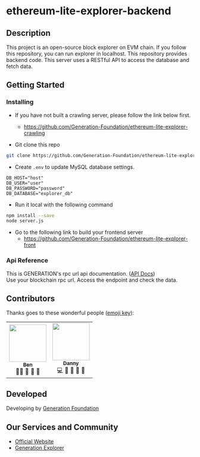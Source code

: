 # ethereum-lite-explorer-backend

## Description
This project is an open-source block explorer on EVM chain. If you follow this repository, you can run explorer in localhost. This repository provides backend code. This server uses a RESTful API to access the database and fetch data.

## Getting Started

### Installing
- If you have not built a crawling server, please follow the link below first.
  - <https://github.com/Generation-Foundation/ethereum-lite-explorer-crawling>

- Git clone this repo
```bash
git clone https://github.com/Generation-Foundation/ethereum-lite-explorer-back.git
```
- Create ``.env`` to update MySQL database settings.
```env
DB_HOST="host"
DB_USER="user"
DB_PASSWORD="password"
DB_DATABASE="explorer_db"
```
- Run it local with the following command
```bash
npm install --save
node server.js
```
- Go to the following link to build your frontend server
  - <https://github.com/Generation-Foundation/ethereum-lite-explorer-front>

### Api Reference
This is GENERATION's rpc url api documentation. ([API Docs](https://documenter.getpostman.com/view/22780180/2s8YszMpBe#intro))
</br>Use your blockchain rpc url. Access the endpoint and check the data.

## Contributors
Thanks goes to these wonderful people ([emoji key](https://allcontributors.org/docs/en/emoji-key)):

<table>
  <tr>
    <td align="center"><a href="https://github.com/Booyoun-Kim"><img src="https://avatars.githubusercontent.com/u/34641838?v=4" width="100px;" alt=""/><br /><sub><b>Ben</b></sub></a><br /><a>🧑‍🏫</a> <a>🤔</a> <a>📆</a> <a>💬</a></td>
    <td align="center"><a href="https://github.com/Jaewoneeee"><img src="https://avatars.githubusercontent.com/u/93761302?v=4" width="100px;" alt=""/><br /><sub><b>Danny</b></sub></a><br /><a>💻</a> <a>🤔</a> <a>🔣</a> <a>📖</a> <a>🚧</a></td> 
  </tr>
</table>

## Developed
Developing by [Generation Foundation](https://github.com/Generation-Foundation)

## Our Services and Community
- [Official Website](https://gen.foundation/)
- [Generation Explorer](https://dev-explorer.gen.foundation/)
